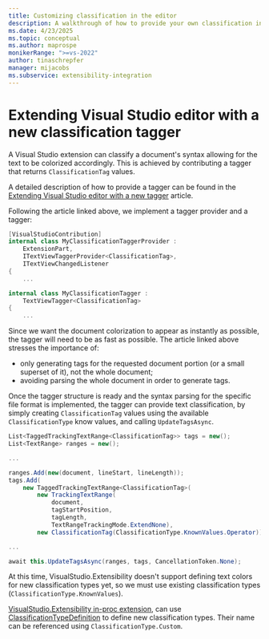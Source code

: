 ```yaml
---
title: Customizing classification in the editor
description: A walkthrough of how to provide your own classification in the Visual Studio editor using extensions
ms.date: 4/23/2025
ms.topic: conceptual
ms.author: maprospe
monikerRange: ">=vs-2022"
author: tinaschrepfer
manager: mijacobs
ms.subservice: extensibility-integration
---
```


# Extending Visual Studio editor with a new classification tagger

A Visual Studio extension can classify a document's syntax allowing for
the text to be colorized accordingly. This is achieved by contributing
a tagger that returns `ClassificationTag` values.

A detailed description of how to provide a tagger can be found in the
[Extending Visual Studio editor with a new tagger](./taggers.md) article.

Following the article linked above, we implement a tagger provider and a
tagger:

```cs
[VisualStudioContribution]
internal class MyClassificationTaggerProvider :
    ExtensionPart,
    ITextViewTaggerProvider<ClassificationTag>,
    ITextViewChangedListener
{
    ...
```

```cs
internal class MyClassificationTagger :
    TextViewTagger<ClassificationTag>
{
    ...
```

Since we want the document colorization to appear as instantly as possible,
the tagger will need to be as fast as possible. The article linked above
stresses the importance of:
- only generating tags for the requested document portion (or a small
superset of it), not the whole document;
- avoiding parsing the whole document in order to generate tags.

Once the tagger structure is ready and the syntax parsing for the specific
file format is implemented, the tagger can provide text classification, by
simply creating `ClassificationTag` values using the available
`ClassificationType` know values, and calling `UpdateTagsAsync`.

```cs
List<TaggedTrackingTextRange<ClassificationTag>> tags = new();
List<TextRange> ranges = new();

...

ranges.Add(new(document, lineStart, lineLength));
tags.Add(
    new TaggedTrackingTextRange<ClassificationTag>(
        new TrackingTextRange(
            document,
            tagStartPosition,
            tagLength,
            TextRangeTrackingMode.ExtendNone),
        new ClassificationTag(ClassificationType.KnownValues.Operator)));

...

await this.UpdateTagsAsync(ranges, tags, CancellationToken.None);
```

At this time, VisualStudio.Extensibility doesn't support defining text colors
for new classification types yet, so we must use existing classification types
(`ClassificationType.KnownValues`).

[VisualStudio.Extensibility in-proc extension](../../get-started/in-proc-extensions.md), can use [ClassificationTypeDefinition](/dotnet/api/microsoft.visualstudio.text.classification.classificationtypedefinition)
to define new classification types. Their name can be referenced using
`ClassificationType.Custom`.
